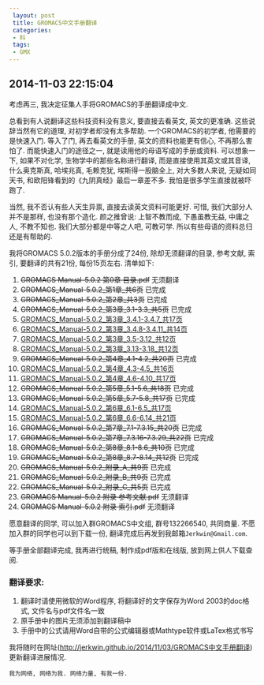 ```yaml
---
 layout: post
 title: GROMACS中文手册翻译
 categories:
 - 科
 tags:
 - GMX
---
```


## 2014-11-03 22:15:04

考虑再三, 我决定征集人手将GROMACS的手册翻译成中文.

总看到有人说翻译这些科技资料没有意义, 要直接去看英文, 英文的更准确. 这些说辞当然有它的道理, 对初学者却没有太多帮助. 
一个GROMACS的初学者, 他需要的是快速入门. 等入了门, 再去看英文的手册, 英文的资料也能更有信心, 不再那么害怕了.
而能快速入门的途径之一, 就是读用他的母语写成的手册或资料.
可以想象一下, 如果不对化学, 生物学中的那些名称进行翻译, 而是直接使用其英文或其音译, 什么奥克斯真, 哈埃兆真, 毛赖克犹, 埃斯得一股脑全上, 
对大多数人来说, 无疑如同天书, 和欧阳锋看到的《九阴真经》最后一章差不多. 我怕是很多学生直接就被吓跑了.

当然, 我不否认有些人天生异禀, 直接去读英文资料可能更好. 可惜, 我们大部分人并不是那样, 也没有那个造化.
颜之推曾说: 上智不教而成, 下愚虽教无益, 中庸之人, 不教不知也.
我们大部分都是中等之人吧, 可教可学. 所以有些母语的资料总归还是有帮助的.

我将GROMACS 5.0.2版本的手册分成了24份, 除却无须翻译的目录, 参考文献, 索引, 要翻译的共有21份, 每份15页左右. 
清单如下:

1. <del>GROMACS Manual-5.0.2 第0章 目录.pdf</del> 无须翻译
1. <del>GROMACS_Manual-5.0.2_第1章_共6页</del> 已完成
1. <del>GROMACS_Manual-5.0.2_第2章_共3页</del> 已完成
1. <del>GROMACS_Manual-5.0.2_第3章_3.1-3.3_共5页</del> 已完成
1. [GROMACS_Manual-5.0.2_第3章_3.4.1-3.4.7_共17页](/GMX/GROMACS_Manual-5.0.2_第3章_3.4.1-3.4.7_共17页.pdf)
1. [GROMACS_Manual-5.0.2_第3章_3.4.8-3.4.11_共14页](/GMX/GROMACS_Manual-5.0.2_第3章_3.4.8-3.4.11_共14页.pdf)
1. [GROMACS_Manual-5.0.2_第3章_3.5-3.12_共12页](/GMX/GROMACS_Manual-5.0.2_第3章_3.5-3.12_共12页.pdf)
1. [GROMACS_Manual-5.0.2_第3章_3.13-3.18_共12页](/GMX/GROMACS_Manual-5.0.2_第3章_3.13-3.18_共12页.pdf)
1. <del>GROMACS_Manual-5.0.2_第4章_4.1-4.2_共20页</del> 已完成
1. [GROMACS_Manual-5.0.2_第4章_4.3-4.5_共16页](/GMX/GROMACS_Manual-5.0.2_第4章_4.3-4.5_共16页.pdf)
1. [GROMACS_Manual-5.0.2_第4章_4.6-4.10_共17页](/GMX/GROMACS_Manual-5.0.2_第4章_4.6-4.10_共17页.pdf)
1. <del>GROMACS_Manual-5.0.2_第5章_5.1-5.6_共18页</del> 已完成
1. <del>GROMACS_Manual-5.0.2_第5章_5.7-5.8_共17页</del> 已完成
1. [GROMACS_Manual-5.0.2_第6章_6.1-6.5_共17页](/GMX/GROMACS_Manual-5.0.2_第6章_6.1-6.5_共17页.pdf)
1. [GROMACS_Manual-5.0.2_第6章_6.6-6.14_共21页](/GMX/GROMACS_Manual-5.0.2_第6章_6.6-6.14_共21页.pdf)
1. <del>GROMACS_Manual-5.0.2_第7章_7.1-7.3.15_共20页</del> 已完成
1. <del>GROMACS_Manual-5.0.2_第7章_7.3.16-7.3.29_共22页</del> 已完成
1. <del>GROMACS_Manual-5.0.2_第8章_8.1-8.6_共10页</del> 已完成
1. <del>GROMACS_Manual-5.0.2_第8章_8.7-8.14_共12页</del> 已完成
1. <del>GROMACS_Manual-5.0.2_附录_A_共9页</del> 已完成
1. <del>GROMACS_Manual-5.0.2_附录_B_共9页</del> 已完成
1. <del>GROMACS_Manual-5.0.2_附录_C_共5页</del> 已完成
1. <del>GROMACS Manual-5.0.2 附录 参考文献.pdf</del> 无须翻译
1. <del>GROMACS Manual-5.0.2 附录 索引.pdf</del> 无须翻译

愿意翻译的同学, 可以加入群GROMACS中文组, 群号132266540, 共同商量. 不愿加入群的同学也可以到下载一份, 翻译完成后再发到我邮箱`Jerkwin@Gmail.com`.

等手册全部翻译完成, 我再进行统稿, 制作成pdf版和在线版, 放到网上供人下载查阅.

### 翻译要求:

1. 翻译时请使用微软的Word程序, 将翻译好的文字保存为Word 2003的doc格式, 文件名与pdf文件名一致
2. 原手册中的图片无须添加到翻译稿中
3. 手册中的公式请用Word自带的公式编辑器或Mathtype软件或LaTex格式书写

我将随时在网址(http://jerkwin.github.io/2014/11/03/GROMACS中文手册翻译)更新翻译进展情况.

`我为网络, 网络为我. 网络力量, 有我一份.`
